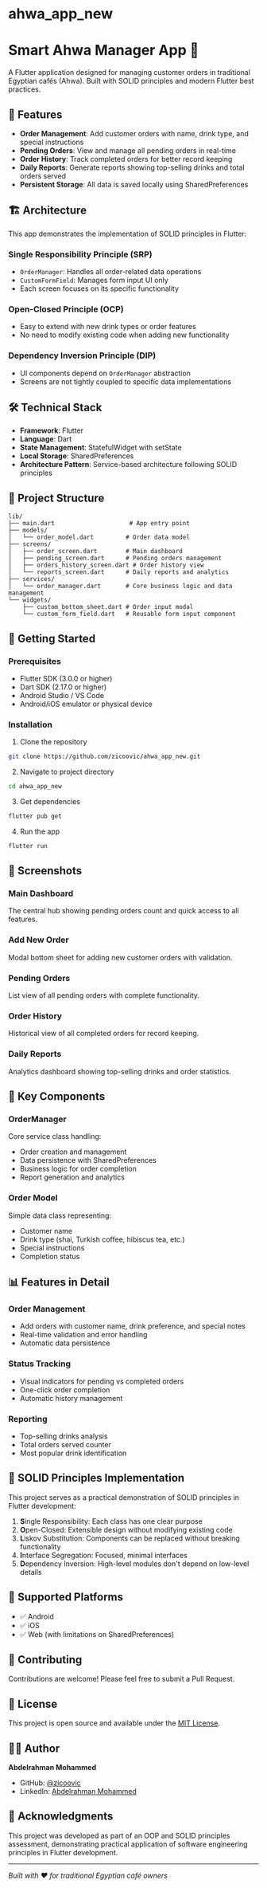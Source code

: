 # ahwa_app_new

# Smart Ahwa Manager App 🍵

A Flutter application designed for managing customer orders in traditional Egyptian cafés (Ahwa). Built with SOLID principles and modern Flutter best practices.

## 📱 Features

- **Order Management**: Add customer orders with name, drink type, and special instructions
- **Pending Orders**: View and manage all pending orders in real-time
- **Order History**: Track completed orders for better record keeping
- **Daily Reports**: Generate reports showing top-selling drinks and total orders served
- **Persistent Storage**: All data is saved locally using SharedPreferences

## 🏗️ Architecture

This app demonstrates the implementation of SOLID principles in Flutter:

### Single Responsibility Principle (SRP)
- `OrderManager`: Handles all order-related data operations
- `CustomFormField`: Manages form input UI only
- Each screen focuses on its specific functionality

### Open-Closed Principle (OCP)
- Easy to extend with new drink types or order features
- No need to modify existing code when adding new functionality

### Dependency Inversion Principle (DIP)
- UI components depend on `OrderManager` abstraction
- Screens are not tightly coupled to specific data implementations

## 🛠️ Technical Stack

- **Framework**: Flutter
- **Language**: Dart
- **State Management**: StatefulWidget with setState
- **Local Storage**: SharedPreferences
- **Architecture Pattern**: Service-based architecture following SOLID principles

## 📁 Project Structure

```
lib/
├── main.dart                     # App entry point
├── models/
│   └── order_model.dart         # Order data model
├── screens/
│   ├── order_screen.dart        # Main dashboard
│   ├── pending_screen.dart      # Pending orders management
│   ├── orders_history_screen.dart # Order history view
│   └── reports_screen.dart      # Daily reports and analytics
├── services/
│   └── order_manager.dart       # Core business logic and data management
└── widgets/
    ├── custom_bottom_sheet.dart # Order input modal
    └── custom_form_field.dart   # Reusable form input component
```

## 🚀 Getting Started

### Prerequisites
- Flutter SDK (3.0.0 or higher)
- Dart SDK (2.17.0 or higher)
- Android Studio / VS Code
- Android/iOS emulator or physical device

### Installation

1. Clone the repository
```bash
git clone https://github.com/zicoovic/ahwa_app_new.git
```

2. Navigate to project directory
```bash
cd ahwa_app_new
```

3. Get dependencies
```bash
flutter pub get
```

4. Run the app
```bash
flutter run
```

## 📸 Screenshots

### Main Dashboard
The central hub showing pending orders count and quick access to all features.

### Add New Order
Modal bottom sheet for adding new customer orders with validation.

### Pending Orders
List view of all pending orders with complete functionality.

### Order History
Historical view of all completed orders for record keeping.

### Daily Reports
Analytics dashboard showing top-selling drinks and order statistics.

## 🔧 Key Components

### OrderManager
Core service class handling:
- Order creation and management
- Data persistence with SharedPreferences
- Business logic for order completion
- Report generation and analytics

### Order Model
Simple data class representing:
- Customer name
- Drink type (shai, Turkish coffee, hibiscus tea, etc.)
- Special instructions
- Completion status

## 📊 Features in Detail

### Order Management
- Add orders with customer name, drink preference, and special notes
- Real-time validation and error handling
- Automatic data persistence

### Status Tracking
- Visual indicators for pending vs completed orders
- One-click order completion
- Automatic history management

### Reporting
- Top-selling drinks analysis
- Total orders served counter
- Most popular drink identification

## 🎯 SOLID Principles Implementation

This project serves as a practical demonstration of SOLID principles in Flutter development:

1. **S**ingle Responsibility: Each class has one clear purpose
2. **O**pen-Closed: Extensible design without modifying existing code
3. **L**iskov Substitution: Components can be replaced without breaking functionality
4. **I**nterface Segregation: Focused, minimal interfaces
5. **D**ependency Inversion: High-level modules don't depend on low-level details

## 📱 Supported Platforms

- ✅ Android
- ✅ iOS
- ✅ Web (with limitations on SharedPreferences)

## 🤝 Contributing

Contributions are welcome! Please feel free to submit a Pull Request.

## 📄 License

This project is open source and available under the [MIT License](LICENSE).

## 👨‍💻 Author

**Abdelrahman Mohammed**
- GitHub: [@zicoovic](https://github.com/zicoovic)
- LinkedIn: [Abdelrahman Mohammed](https://www.linkedin.com/in/abdelrahman-mohammed-b58bb7103/)

## 🙏 Acknowledgments

This project was developed as part of an OOP and SOLID principles assessment, demonstrating practical application of software engineering principles in Flutter development.

---

*Built with ❤️ for traditional Egyptian café owners*